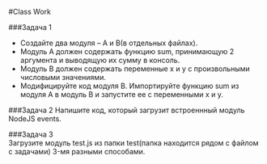 #Class Work 

###Задача 1 
* Создайте два модуля – A и B(в отдельных файлах). 
* Модуль A должен содержать функцию sum, принимающую 2 аргумента и выводящую их сумму в консоль. 
* Модуль B должен содержать  переменные x и y с произвольными числовыми значениями. 
* Модифицируйте код модуля B. Импортируйте функцию sum из модуля A в модуль B и запустите ее с переменными x и y. 

###Задача 2 
Напишите код, который загрузит встроеннный модуль NodeJS events. 

###Задача 3  
Загрузите модуль test.js из папки test(папка находится рядом с файлом с задачами) 3-мя разными способами. 
